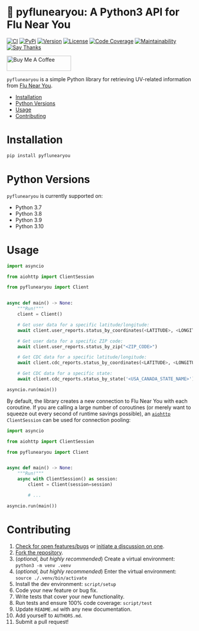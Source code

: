 # 🤒 pyflunearyou: A Python3 API for Flu Near You

[![CI](https://github.com/bachya/pyflunearyou/workflows/CI/badge.svg)](https://github.com/bachya/pyflunearyou/actions)
[![PyPi](https://img.shields.io/pypi/v/pyflunearyou.svg)](https://pypi.python.org/pypi/pyflunearyou)
[![Version](https://img.shields.io/pypi/pyversions/pyflunearyou.svg)](https://pypi.python.org/pypi/pyflunearyou)
[![License](https://img.shields.io/pypi/l/pyflunearyou.svg)](https://github.com/bachya/pyflunearyou/blob/master/LICENSE)
[![Code Coverage](https://codecov.io/gh/bachya/pyflunearyou/branch/dev/graph/badge.svg)](https://codecov.io/gh/bachya/pyflunearyou)
[![Maintainability](https://api.codeclimate.com/v1/badges/dee8556060c7d0e7f2d1/maintainability)](https://codeclimate.com/github/bachya/pyflunearyou/maintainability)
[![Say Thanks](https://img.shields.io/badge/SayThanks-!-1EAEDB.svg)](https://saythanks.io/to/bachya)

<a href="https://www.buymeacoffee.com/bachya1208P" target="_blank"><img src="https://cdn.buymeacoffee.com/buttons/default-orange.png" alt="Buy Me A Coffee" height="41" width="174"></a>

`pyflunearyou` is a simple Python library for retrieving UV-related information
from [Flu Near You](https://flunearyou.org/#!/).

- [Installation](#installation)
- [Python Versions](#python-versions)
- [Usage](#usage)
- [Contributing](#contributing)

# Installation

```python
pip install pyflunearyou
```

# Python Versions

`pyflunearyou` is currently supported on:

* Python 3.7
* Python 3.8
* Python 3.9
* Python 3.10

# Usage

```python
import asyncio

from aiohttp import ClientSession

from pyflunearyou import Client


async def main() -> None:
    """Run!"""
    client = Client()

    # Get user data for a specific latitude/longitude:
    await client.user_reports.status_by_coordinates(<LATITUDE>, <LONGITUDE>)

    # Get user data for a specific ZIP code:
    await client.user_reports.status_by_zip("<ZIP_CODE>")

    # Get CDC data for a specific latitude/longitude:
    await client.cdc_reports.status_by_coordinates(<LATITUDE>, <LONGITUDE>)

    # Get CDC data for a specific state:
    await client.cdc_reports.status_by_state('<USA_CANADA_STATE_NAME>')

asyncio.run(main())
```

By default, the library creates a new connection to Flu Near You with each coroutine. If
you are calling a large number of coroutines (or merely want to squeeze out every second
of runtime savings possible), an
[`aiohttp`](https://github.com/aio-libs/aiohttp) `ClientSession` can be used for connection
pooling:

```python
import asyncio

from aiohttp import ClientSession

from pyflunearyou import Client


async def main() -> None:
    """Run!"""
    async with ClientSession() as session:
        client = Client(session=session)

        # ...

asyncio.run(main())
```

# Contributing

1. [Check for open features/bugs](https://github.com/bachya/pyflunearyou/issues)
  or [initiate a discussion on one](https://github.com/bachya/pyflunearyou/issues/new).
2. [Fork the repository](https://github.com/bachya/pyflunearyou/fork).
3. (_optional, but highly recommended_) Create a virtual environment: `python3 -m venv .venv`
4. (_optional, but highly recommended_) Enter the virtual environment: `source ./.venv/bin/activate`
5. Install the dev environment: `script/setup`
6. Code your new feature or bug fix.
7. Write tests that cover your new functionality.
8. Run tests and ensure 100% code coverage: `script/test`
9. Update `README.md` with any new documentation.
10. Add yourself to `AUTHORS.md`.
11. Submit a pull request!
